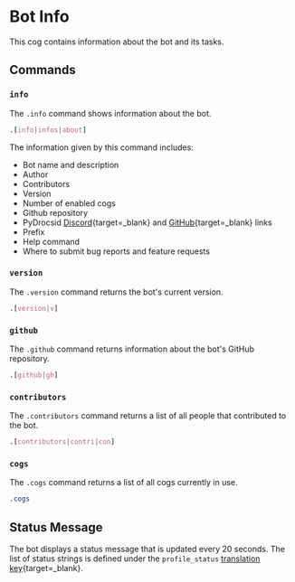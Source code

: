 # Bot Info

This cog contains information about the bot and its tasks.


## Commands


### `info`

The `.info` command shows information about the bot.

```css
.[info|infos|about]
```

The information given by this command includes:

- Bot name and description
- Author
- Contributors
- Version
- Number of enabled cogs
- Github repository
- PyDrocsid [Discord](https://discord.pydrocsid.ml/){target=_blank} and [GitHub](https://github.com/PyDrocsid){target=_blank} links
- Prefix
- Help command
- Where to submit bug reports and feature requests


### `version`

The `.version` command returns the bot's current version.

```css
.[version|v]
```


### `github`

The `.github` command returns information about the bot's GitHub repository.

```css
.[github|gh]
```


### `contributors`

The `.contributors` command returns a list of all people that contributed to the bot.

```css
.[contributors|contri|con]
```


### `cogs`

The `.cogs` command returns a list of all cogs currently in use.

```css
.cogs
```


## Status Message

The bot displays a status message that is updated every 20 seconds. The list of status strings is defined under the `profile_status` [translation key](https://docs.pydrocsid.ml/library/translations/){target=_blank}.
